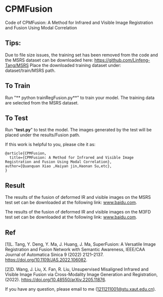 # CPMFusion
Code of CPMFusion: A Method for Infrared and Visible Image Registration and Fusion Using Modal Correlation

## Tips:<br>
Due to file size issues, the training set has been removed from the code and the MSRS dataset can be downloaded here: https://github.com/Linfeng-Tang/MSRS
Place the downloaded training dataset under: dataset/train/MSRS path.

## To Train 
Run "** python trainRegFusion.py**" to train your model.
The training data are selected from the MSRS dataset. 

## To Test
Run "**test.py**" to test the model.
The images generated by the test will be placed under the results/Fusion path.

If this work is helpful to you, please cite it as:
```
@article{CPMFusion,
  title={CPMFusion: A Method for Infrared and Visible Image Registration and Fusion Using Modal Correlation},
author={Quanquan Xiao ,Haiyan jin,Haonan Su,etc},
}
```

## Result
The results of the fusion of deformed IR and visible images on the MSRS test set can be downloaded at the following link: www.baidu.com.

The results of the fusion of deformed IR and visible images on the M3FD test set can be downloaded at the following link: www.baidu.com.

## Ref
[1]L. Tang, Y. Deng, Y. Ma, J. Huang, J. Ma, SuperFusion: A Versatile Image Registration and Fusion Network with Semantic Awareness, IEEE/CAA Journal of Automatica Sinica 9 (2022) 2121–2137. https://doi.org/10.1109/JAS.2022.106082.

[2]D. Wang, J. Liu, X. Fan, R. Liu, Unsupervised Misaligned Infrared and Visible Image Fusion via Cross-Modality Image Generation and Registration, (2022). https://doi.org/10.48550/arXiv.2205.11876.

If you have any question, please email to me (1211211001@stu.xaut.edu.cn).

